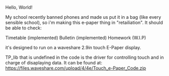 Hello, World!

My school recently banned phones and made us put it in a bag (like every sensible school), so i'm making this e-paper thing in "retailiation". It should be able to check:

Timetable (implemented)
Bulletin  (implemented)
Homework (W.I.P)

it's designed to run on a waveshare 2.9in touch E-Paper display.

TP_lib that is undefined in the code is the driver for controlling touch and in charge of disaplaying data.
It can be found at: https://files.waveshare.com/upload/4/4e/Touch_e-Paper_Code.zip
